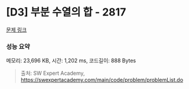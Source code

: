 # [D3] 부분 수열의 합 - 2817 

[문제 링크](https://swexpertacademy.com/main/code/problem/problemDetail.do?contestProbId=AV7IzvG6EksDFAXB) 

### 성능 요약

메모리: 23,696 KB, 시간: 1,202 ms, 코드길이: 888 Bytes



> 출처: SW Expert Academy, https://swexpertacademy.com/main/code/problem/problemList.do